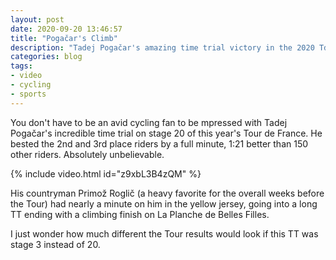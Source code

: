 ```yaml
---
layout: post
date: 2020-09-20 13:46:57
title: "Pogačar's Climb"
description: "Tadej Pogačar's amazing time trial victory in the 2020 TdF."
categories: blog
tags:
- video
- cycling
- sports
---
```


You don't have to be an avid cycling fan to be mpressed with Tadej Pogačar's incredible time trial on stage 20 of this year's Tour de France. He bested the 2nd and 3rd place riders by a full minute, 1:21 better than 150 other riders. Absolutely unbelievable.

{% include video.html id="z9xbL3B4zQM" %}

His countryman Primož Roglič (a heavy favorite for the overall weeks before the Tour) had nearly a minute on him in the yellow jersey, going into a long TT ending with a climbing finish on La Planche de Belles Filles.

I just wonder how much different the Tour results would look if this TT was stage 3 instead of 20. 
